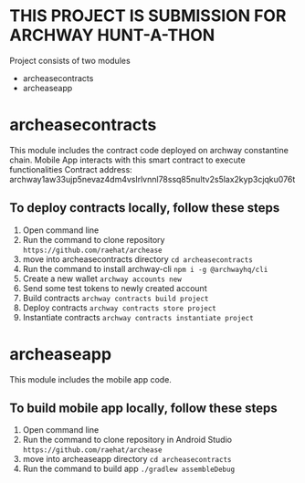 # THIS PROJECT IS SUBMISSION FOR ARCHWAY HUNT-A-THON 

Project consists of two modules
- archeasecontracts
- archeaseapp

# archeasecontracts
This module includes the contract code deployed on archway constantine chain. Mobile App interacts with this smart contract
to execute functionalities
Contract address: archway1aw33ujp5nevaz4dm4vslrlvnnl78ssq85nultv2s5lax2kyp3cjqku076t

## To deploy contracts locally, follow these steps

1) Open command line
2) Run the command to clone repository
   ```https://github.com/raehat/archease```
3) move into archeasecontracts directory
   ```cd archeasecontracts```
4) Run the command to install archway-cli
   ```npm i -g @archwayhq/cli```
5) Create a new wallet
   ```archway accounts new```
6) Send some test tokens to newly created account
7) Build contracts
   ```archway contracts build project```
8) Deploy contracts
   ```archway contracts store project```
9) Instantiate contracts
    ```archway contracts instantiate project```

# archeaseapp 
This module includes the mobile app code. 

## To build mobile app locally, follow these steps

1) Open command line
2) Run the command to clone repository in Android Studio
   ```https://github.com/raehat/archease```
3) move into archeaseapp directory
   ```cd archeasecontracts```
4) Run the command to build app
   ```./gradlew assembleDebug```
